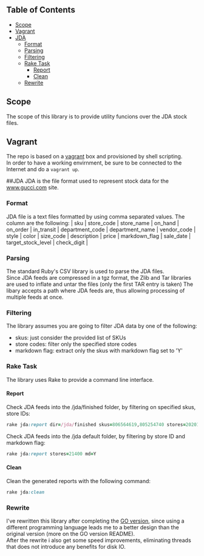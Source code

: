 ## Table of Contents
* [Scope](#scope)
* [Vagrant](#vagrant)
* [JDA](#jda)
  * [Format](#format)
  * [Parsing](#parsing)
  * [Filtering](#filtering)
  * [Rake Task](#rake-task)
    * [Report](#report)
    * [Clean](#clean)
  * [Rewrite](#rewrite)

## Scope
The scope of this library is to provide utility funcions over the JDA stock files.

## Vagrant
The repo is based on a [vagrant](https://www.vagrantup.com/) box and provisioned by shell scripting.  
In order to have a working envirnment, be sure to be connected to the Internet and
do a `vagrant up`. 

##JDA
JDA is the file format used to represent stock data for the www.gucci.com site.

### Format
JDA file is a text files formatted by using comma separated values. The column are
the following:
| sku | store_code | store_name | on_hand | on_order | in_transit | department_code | department_name | vendor_code | style | color | size_code | description | price | markdown_flag | sale_date | target_stock_level | check_digit |

### Parsing
The standard Ruby's CSV library is used to parse the JDA files.  
Since JDA feeds are compressed in a tgz format, the Zlib and Tar libraries are used to inflate and untar the files (only the first TAR entry is taken)
The libary accepts a path where JDA feeds are, thus allowing processing of multiple feeds at once.

### Filtering
The library assumes you are going to filter JDA data by one of the following:
* skus: just consider the provided list of SKUs
* store codes: filter only the specified store codes
* markdown flag: extract only the skus with markdown flag set to 'Y'

### Rake Task
The library uses Rake to provide a command line interface.

#### Report
Check JDA feeds into the /jda/finished folder, by filtering on specified skus, store IDs:
```ruby
rake jda:report dir=/jda/finished skus=806564619,805254740 stores=20201,20401,21501
```
Check JDA feeds into the /jda default folder, by filtering by store ID and markdown flag:
```ruby
rake jda:report stores=21400 md=Y
```
#### Clean
Clean the generated reports with the following command:
```ruby
rake jda:clean
```

### Rewrite
I've rewritten this library after completing the [GO version](https://github.com/costajob/jda-go), since using a different programming language leads me to a better design than the original version (more on the GO version README).  
After the rewrite i also get some speed improvements, eliminating threads that does not introduce any benefits for disk IO.

